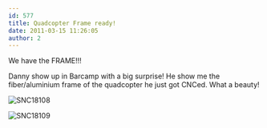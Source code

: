 ```yaml
---
id: 577
title: Quadcopter Frame ready!
date: 2011-03-15 11:26:05
author: 2
---
```


We have the FRAME!!!

Danny show up in Barcamp with a big surprise! He show me the fiber/aluminium frame of the quadcopter he just got CNCed. What a beauty!

![SNC18108](http://139.162.84.35/wp-content/uploads/2011/03/SNC18108.jpg "SNC18108.JPG")

![SNC18109](http://139.162.84.35/wp-content/uploads/2011/03/SNC18109.jpg "SNC18109.JPG")